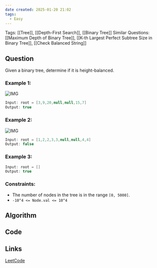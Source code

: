 ```yaml
---
date created: 2025-01-20 21:02
tags:
  - Easy
---
```


Tags: [[Tree]], [[Depth-First Search]], [[Binary Tree]]
Similar Questions: [[Maximum Depth of Binary Tree]], [[K-th Largest Perfect Subtree Size in Binary Tree]], [[Check Balanced String]]

## Question

Given a binary tree, determine if it is height-balanced.

### Example 1:

![IMG](https://assets.leetcode.com/uploads/2020/10/06/balance_1.jpg)

```java
Input: root = [3,9,20,null,null,15,7]
Output: true
```

### Example 2:

![IMG](https://assets.leetcode.com/uploads/2020/10/06/balance_2.jpg)

```java
Input: root = [1,2,2,3,3,null,null,4,4]
Output: false
```

### Example 3:

```java
Input: root = []
Output: true
```

### Constraints:

- The number of nodes in the tree is in the range `[0, 5000]`.
- `-10^4 <= Node.val <= 10^4`

## Algorithm

## Code

## Links

[LeetCode](https://leetcode.com/problems/balanced-binary-tree/description/)
